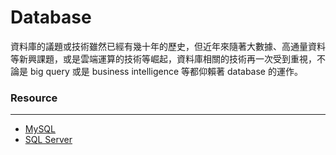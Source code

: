 # Database

<script type="text/javascript" src="../js/general.js"></script>

資料庫的議題或技術雖然已經有幾十年的歷史，但近年來隨著大數據、高通量資料等新興課題，或是雲端運算的技術等崛起，資料庫相關的技術再一次受到重視，不論是 big query 或是 business intelligence 等都仰賴著 database 的運作。

### Resource
---

* [MySQL](http://dev.mysql.com/doc/)
* [SQL Server](https://msdn.microsoft.com/library/mt590198.aspx)